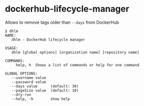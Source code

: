 # dockerhub-lifecycle-manager
Allows to remove tags older than `--days` from DockerHub


```
$ dhlm 
NAME:
   dhlm - DockerHub lifecycle manager

USAGE:
   dhlm [global options] [organization name] [repository name]

COMMANDS:
     help, h  Shows a list of commands or help for one command

GLOBAL OPTIONS:
   --username value  
   --password value  
   --days value      (default: 30)
   --pageSize value  (default: 10)
   --dry-run
   --help, -h        show help
```
